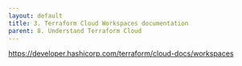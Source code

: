 ```yaml
---
layout: default
title: 3. Terraform Cloud Workspaces documentation
parent: 8. Understand Terraform Cloud
---
```


https://developer.hashicorp.com/terraform/cloud-docs/workspaces